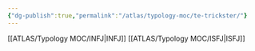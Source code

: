```yaml
---
{"dg-publish":true,"permalink":"/atlas/typology-moc/te-trickster/"}
---
```



[[ATLAS/Typology MOC/INFJ\|INFJ]]
[[ATLAS/Typology MOC/ISFJ\|ISFJ]]